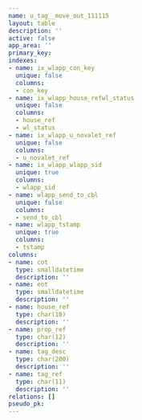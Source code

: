 ```yaml
---
name: u_tag__move_out_111115
layout: table
description: ''
active: false
app_area: ''
primary_key: 
indexes:
- name: ix_wlapp_con_key
  unique: false
  columns:
  - con_key
- name: ix_wlapp_house_refwl_status
  unique: false
  columns:
  - house_ref
  - wl_status
- name: ix_wlapp_u_novalet_ref
  unique: false
  columns:
  - u_novalet_ref
- name: ix_wlapp_wlapp_sid
  unique: true
  columns:
  - wlapp_sid
- name: wlapp_send_to_cbl
  unique: false
  columns:
  - send_to_cbl
- name: wlapp_tstamp
  unique: true
  columns:
  - tstamp
columns:
- name: cot
  type: smalldatetime
  description: ''
- name: eot
  type: smalldatetime
  description: ''
- name: house_ref
  type: char(10)
  description: ''
- name: prop_ref
  type: char(12)
  description: ''
- name: tag_desc
  type: char(200)
  description: ''
- name: tag_ref
  type: char(11)
  description: ''
relations: []
pseudo_pk: 
---
```


